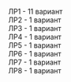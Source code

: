 ЛР1 - 11 вариант  
ЛР2 - 1 вариант  
ЛР3 - 1 вариант  
ЛР4 - 1 вариант  
ЛР5 - 1 вариант  
ЛР6 - 1 вариант  
ЛР7 - 1 вариант  
ЛР8 - 1 вариант  
